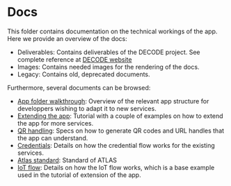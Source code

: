 # Docs

This folder contains documentation on the technical workings of the app. Here we provide an overview of the docs:

- Deliverables: Contains deliverables of the DECODE project. See complete reference at [DECODE website](https://decodeproject.eu/publications)
- Images: Contains needed images for the rendering of the docs.
- Legacy: Contains old, deprecated documents.

Furthermore, several documents can be browsed:

- [App folder walkthrough](./app_structure.md): Overview of the relevant app structure for developpers wishing to adapt it to new services.
- [Extending the app](./extending.md): Tutorial with a couple of examples on how to extend the app for more services.
- [QR handling](./qr_handling.md): Specs on how to generate QR codes and URL handles that the app can understand.
- [Credentials](./credentials.md): Details on how the credential flow works for the existing services.
- [Atlas standard](./atlas.md): Standard of ATLAS
- [IoT flow](./iot_flow.md): Details on how the IoT flow works, which is a base example used in the tutorial of extension of the app.
